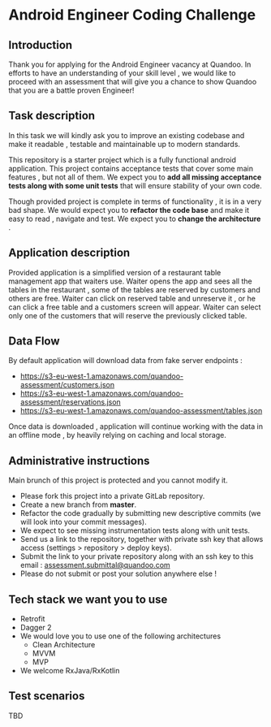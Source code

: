 # Android Engineer Coding Challenge

## Introduction

Thank you for applying for the Android Engineer vacancy at Quandoo. In efforts to have an understanding of your skill level , we would like to proceed with an assessment that will give you a chance to show Quandoo that you are a battle proven Engineer!

## Task description
In this task we will kindly ask you to improve an existing codebase and make it readable , testable and maintainable up to modern standards. 

This repository is a starter project which is a fully functional android application. This project contains acceptance tests that cover some main features , but not all of them. We expect you to **add all missing acceptance tests along with some unit tests** that will ensure stability of your own code. 

Though provided project is complete in terms of functionality , it is in a very bad shape. We would expect you to **refactor the code base** and make it easy to read , navigate and test. We expect you to **change the architecture** .

## Application description

Provided application is a simplified version of a restaurant table management app that waiters use. Waiter opens the app and sees all the tables in the restaurant , some of the tables are reserved by customers and others are free. Waiter can click on reserved table and unreserve it , or he can click a free table and a customers screen will appear. Waiter can select only one of the customers that will reserve the previously clicked table.

## Data Flow
By default application will download data from fake server endpoints :
  - https://s3-eu-west-1.amazonaws.com/quandoo-assessment/customers.json
  - https://s3-eu-west-1.amazonaws.com/quandoo-assessment/reservations.json
  - https://s3-eu-west-1.amazonaws.com/quandoo-assessment/tables.json

Once data is downloaded , application will continue working with the data in an offline mode , by heavily relying on caching and local storage.

## Administrative instructions

Main brunch of this project is protected and you cannot modify it.

  - Please fork this project into a private GitLab repository.
  - Create a new branch from **master**.
  - Refactor the code gradually by submitting new descriptive commits (we will look into your commit messages).
  - We expect to see missing instrumentation tests along with unit tests.
  - Send us a link to the repository, together with private ssh key that allows access (settings > repository > deploy keys).
  - Submit the link to your private repository along with an ssh key to this email : assessment.submittal@quandoo.com
  - Please do not submit or post your solution anywhere else !



## Tech stack we want you to use
  - Retrofit
  - Dagger 2 
  - We would love you to use one of the following architectures 
    - Clean Architecture
    - MVVM
    - MVP
  - We welcome RxJava/RxKotlin

## Test scenarios
TBD